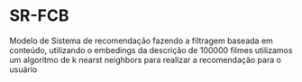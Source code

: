 # SR-FCB
Modelo de Sistema de recomendação fazendo a filtragem baseada em conteúdo, utilizando o embedings da descrição de 100000 filmes utilizamos um algoritmo de k nearst neighbors para realizar a recomendação para o usuário
